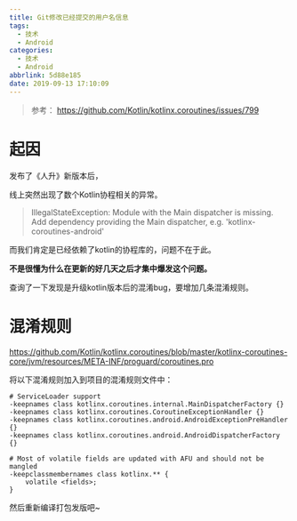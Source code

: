 ```yaml
---
title: Git修改已经提交的用户名信息
tags:
  - 技术
  - Android
categories:
  - 技术
  - Android
abbrlink: 5d88e185
date: 2019-09-13 17:10:09
---
```


>  参考： <https://github.com/Kotlin/kotlinx.coroutines/issues/799>

# 起因

发布了《人升》新版本后，

线上突然出现了数个Kotlin协程相关的异常。

>  IllegalStateException: Module with the Main dispatcher is missing. Add dependency providing the Main dispatcher, e.g. 'kotlinx-coroutines-android'

而我们肯定是已经依赖了kotlin的协程库的，问题不在于此。

**不是很懂为什么在更新的好几天之后才集中爆发这个问题。**



查询了一下发现是升级kotlin版本后的混淆bug，要增加几条混淆规则。

# 混淆规则

https://github.com/Kotlin/kotlinx.coroutines/blob/master/kotlinx-coroutines-core/jvm/resources/META-INF/proguard/coroutines.pro

将以下混淆规则加入到项目的混淆规则文件中：

```
# ServiceLoader support
-keepnames class kotlinx.coroutines.internal.MainDispatcherFactory {}
-keepnames class kotlinx.coroutines.CoroutineExceptionHandler {}
-keepnames class kotlinx.coroutines.android.AndroidExceptionPreHandler {}
-keepnames class kotlinx.coroutines.android.AndroidDispatcherFactory {}

# Most of volatile fields are updated with AFU and should not be mangled
-keepclassmembernames class kotlinx.** {
    volatile <fields>;
}
```

然后重新编译打包发版吧~
